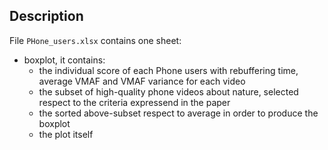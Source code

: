 ## Description
File `PHone_users.xlsx` contains one sheet:
* boxplot, it contains:
	* the individual score of each Phone users with rebuffering time, average VMAF and VMAF variance for each video
	* the subset of high-quality phone videos about nature, selected respect to the criteria expressend in the paper
	* the sorted above-subset respect to average in order to produce the boxplot
	* the plot itself
